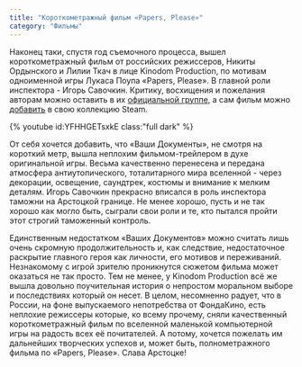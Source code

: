 ```yaml
---
title: "Короткометражный фильм «Papers, Please»"
category: "Фильмы"
---
```


Наконец таки, спустя год съемочного процесса, вышел короткометражный фильм от российских режиссеров, Никиты Ордынского и Лилии Ткач в лице Kinodom Production, по мотивам одноименной игры Лукаса Поупа «Papers, Please». В главной роли инспектора - Игорь Савочкин. Критику, восхищения и пожелания авторам можно оставить в их [официальной группе][1], а сам фильм можно [добавить][2] в свою коллекцию Steam.

{% youtube id:YFHHGETsxkE class:"full dark" %}

От себя хочется добавить, что «Ваши Документы», не смотря на короткий метр, вышла неплохим фильмом-трейлером в духе оригинальной игры. Весьма качественно перенесена и передана атмосфера антиутопического, тоталитарного мира вселенной - через декорации, освещение, саундтрек, костюмы и внимание к мелким деталям. Игорь Савочкин прекрасно вписался в роль инспектора таможни на Арстоцкой границе. Не менее хорошо, пусть и не так хорошо как могло быть, сыграли свои роли и те, кто пытался пройти этот строгий таможенный контроль.

Единственным недостатком «Ваших Документов» можно считать лишь очень скромную продолжительность и, как следствие, недостаточное раскрытие главного героя как личности, его мотивов и переживаний. Незнакомому с игрой зрителю проникнутся сюжетом фильма может оказаться не так просто. Тем не менее, у Kinodom Production всё же вышла довольно поучительная история о непростом моральном выборе и последствиях который он несет. В целом, несомненно радует, что в России, на фоне выпускаемого непотребства от ФондаКино, есть неплохие режиссеры которые, ко всему прочему, сняли качественный короткометражный фильм по вселенной маленькой компьютерной игры на радость всех её почитателей. А потому, хочется пожелать им дальнейших творческих успехов и, может быть, полнометражного фильма по «Papers, Please». Слава Арстоцке!

[1]:	https://vk.com/paperspleasefilm
[2]:	http://store.steampowered.com/app/804320/Papers_Please__The_Short_Film/